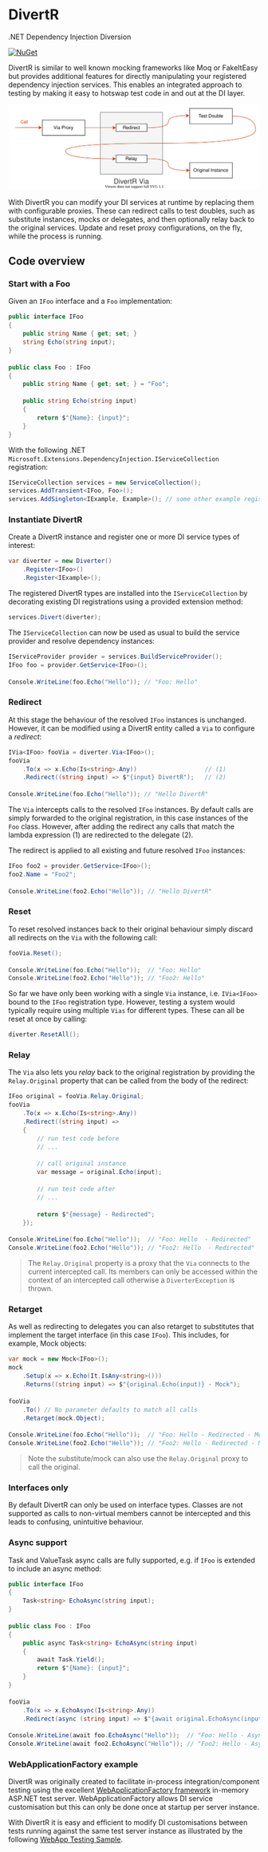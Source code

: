 # DivertR

.NET Dependency Injection Diversion

[![NuGet](https://img.shields.io/nuget/v/DivertR.svg)](https://www.nuget.org/packages/DivertR)

DivertR is similar to well known mocking frameworks like Moq or FakeItEasy but provides additional features for directly manipulating your registered dependency injection services.
This enables an integrated approach to testing by making it easy to hotswap test code in and out at the DI layer.

![DivertR Via](./docs/assets/images/DivertR_Via.svg)

With DivertR you can modify your DI services at runtime by replacing them with configurable proxies.
These can redirect calls to test doubles, such as substitute instances, mocks or delegates, and then optionally relay back to the original services.
Update and reset proxy configurations, on the fly, while the process is running.

## Code overview

### Start with a Foo

Given an `IFoo` interface and a `Foo` implementation:

```csharp
public interface IFoo
{
    public string Name { get; set; }
    string Echo(string input);
}

public class Foo : IFoo
{
    public string Name { get; set; } = "Foo";
    
    public string Echo(string input)
    {
        return $"{Name}: {input}";
    }
}
```

With the following .NET `Microsoft.Extensions.DependencyInjection.IServiceCollection` registration:

```csharp
IServiceCollection services = new ServiceCollection();
services.AddTransient<IFoo, Foo>();
services.AddSingleton<IExample, Example>(); // some other example registration
```

### Instantiate DivertR

Create a DivertR instance and register one or more DI service types of interest:

```csharp
var diverter = new Diverter()
    .Register<IFoo>()
    .Register<IExample>();
```

The registered DivertR types are installed into the `IServiceCollection` by decorating existing DI registrations using a provided extension method:

```csharp    
services.Divert(diverter);
```

The `IServiceCollection` can now be used as usual to build the service provider and resolve dependency instances:

```csharp
IServiceProvider provider = services.BuildServiceProvider();
IFoo foo = provider.GetService<IFoo>();

Console.WriteLine(foo.Echo("Hello")); // "Foo: Hello"
```

### Redirect

At this stage the behaviour of the resolved `IFoo` instances is unchanged. However, it can be modified using 
a DivertR entity called a `Via` to configure a *redirect*:

```csharp
IVia<IFoo> fooVia = diverter.Via<IFoo>();
fooVia
    .To(x => x.Echo(Is<string>.Any))                   // (1)
    .Redirect((string input) => $"{input} DivertR");   // (2)
  
Console.WriteLine(foo.Echo("Hello")); // "Hello DivertR"
```

The `Via` intercepts calls to the resolved `IFoo` instances.
By default calls are simply forwarded to the original registration, in this case instances of the `Foo` class.
However, after adding the redirect any calls that match the lambda expression (1) are redirected to the delegate (2).

The redirect is applied to all existing and future resolved `IFoo` instances:

```csharp
IFoo foo2 = provider.GetService<IFoo>();
foo2.Name = "Foo2";

Console.WriteLine(foo2.Echo("Hello")); // "Hello DivertR"
```

### Reset

To reset resolved instances back to their original behaviour simply discard all redirects on the `Via` with the following call:

```csharp
fooVia.Reset();
  
Console.WriteLine(foo.Echo("Hello"));  // "Foo: Hello"
Console.WriteLine(foo2.Echo("Hello")); // "Foo2: Hello"
```

So far we have only been working with a single `Via` instance, i.e. `IVia<IFoo>` bound to the `IFoo` registration type.
However, testing a system would typically require using multiple `Vias` for different types.
These can all be reset at once by calling: 

```csharp
diverter.ResetAll();
```

### Relay

The `Via` also lets you *relay* back to the original registration
by providing the `Relay.Original` property that can be called from the body of the redirect:

```csharp
IFoo original = fooVia.Relay.Original;
fooVia
    .To(x => x.Echo(Is<string>.Any))
    .Redirect((string input) =>
    {
        // run test code before
        // ...

        // call original instance
        var message = original.Echo(input);
    
        // run test code after
        // ...
    
        return $"{message} - Redirected";
    });
  
Console.WriteLine(foo.Echo("Hello"));  // "Foo: Hello  - Redirected"
Console.WriteLine(foo2.Echo("Hello")); // "Foo2: Hello  - Redirected"
```

> The `Relay.Original` property is a proxy that the `Via` connects to the current intercepted call.
> Its members can only be accessed within the context of an intercepted call otherwise a `DiverterException` is thrown.

### Retarget

As well as redirecting to delegates you can also retarget to substitutes that implement the target interface (in this case `IFoo`).
This includes, for example, Mock objects:

```csharp
var mock = new Mock<IFoo>();
mock
    .Setup(x => x.Echo(It.IsAny<string>()))
    .Returns((string input) => $"{original.Echo(input)} - Mock");

fooVia
    .To() // No parameter defaults to match all calls
    .Retarget(mock.Object);

Console.WriteLine(foo.Echo("Hello"));  // "Foo: Hello - Redirected - Mock"
Console.WriteLine(foo2.Echo("Hello")); // "Foo2: Hello - Redirected - Mock"
```
> Note the substitute/mock can also use the `Relay.Original` proxy to call the original.

### Interfaces only

By default DivertR can only be used on interface types. Classes are not supported as calls to non-virtual members
cannot be intercepted and this leads to confusing, unintuitive behaviour.

### Async support

Task and ValueTask async calls are fully supported, e.g. if `IFoo` is extended to include an async method:

```csharp
public interface IFoo
{
    Task<string> EchoAsync(string input);
}

public class Foo : IFoo
{
    public async Task<string> EchoAsync(string input)
    {
        await Task.Yield();
        return $"{Name}: {input}";
    }
}

fooVia
    .To(x => x.EchoAsync(Is<string>.Any))
    .Redirect(async (string input) => $"{await original.EchoAsync(input)} - Async");

Console.WriteLine(await foo.EchoAsync("Hello"));  // "Foo: Hello - Async"
Console.WriteLine(await foo2.EchoAsync("Hello")); // "Foo2: Hello - Async"
```

### WebApplicationFactory example

DivertR was originally created to facilitate in-process integration/component testing using the excellent
[WebApplicationFactory framework](https://docs.microsoft.com/en-us/aspnet/core/test/integration-tests) in-memory ASP.NET test server.
WebApplicationFactory allows DI service customisation but this can only be done once at startup per server instance.

With DivertR it is easy and efficient to modify DI customisations between tests running against the same test server instance
as illustrated by the following [WebApp Testing Sample](https://github.com/devodo/DivertR/tree/main/test/DivertR.WebAppTests).
